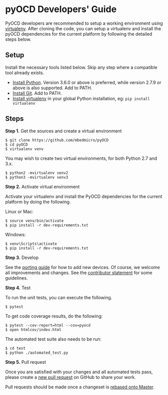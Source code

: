 pyOCD Developers' Guide
=======================

PyOCD developers are recommended to setup a working environment using
[virtualenv](https://virtualenv.pypa.io/en/latest/). After cloning
the code, you can setup a virtualenv and install the pyOCD
dependencies for the current platform by following the detailed steps below.

## Setup

Install the necessary tools listed below. Skip any step where a compatible tool already exists.

* [Install Python](https://www.python.org/downloads/). Version 3.6.0 or above is preferred, while version 2.7.9 or above is also supported. Add to PATH.
* [Install Git](https://git-scm.com/downloads). Add to PATH.
* [Install virtualenv](https://virtualenv.pypa.io/en/latest/) in your global Python installation, eg: `pip install virtualenv`

## Steps

**Step 1.** Get the sources and create a virtual environment

```
$ git clone https://github.com/mbedmicro/pyOCD
$ cd pyOCD
$ virtualenv venv
```

You may wish to create two virtual environments, for both Python 2.7 and 3.x.

```
$ python2 -mvirtualenv venv2
$ python3 -mvirtualenv venv3
```

**Step 2.** Activate virtual environment

Activate your virtualenv and install the PyOCD dependencies for the current platform by doing
the following.

Linux or Mac:
```
$ source venv/bin/activate
$ pip install -r dev-requirements.txt
```

Windows:
```
$ venv\Scripts\activate
$ pip install -r dev-requirements.txt
```

**Step 3.** Develop

See the [porting guide](adding_new_targets.md) for how to add new devices. Of course, we welcome
all improvements and changes. See the [contributor statement](../CONTRIBUTING.md) for some guidelines.

**Step 4.** Test

To run the unit tests, you can execute the following.

```
$ pytest
```

To get code coverage results, do the following:

```
$ pytest --cov-report=html --cov=pyocd
$ open htmlcov/index.html
```

The automated test suite also needs to be run:

```
$ cd test
$ python ./automated_test.py
```

**Step 5.** Pull request

Once you are satisfied with your changes and all automated tests pass, please create a
[new pull request](https://github.com/mbedmicro/pyOCD/pull/new/master) on GitHub to share your work.

Pull requests should be made once a changeset is [rebased onto Master](https://www.atlassian.com/git/tutorials/merging-vs-rebasing/workflow-walkthrough).

